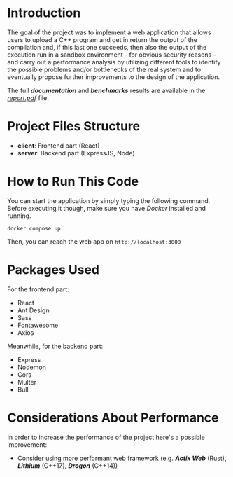 # Introduction
The goal of the project was to implement a web application that allows users to upload a C++ program and get in return the output of the compilation and, if this last one succeeds, then also the output of the execution run in a sandbox environment - for obvious security reasons - and carry out a performance analysis by utilizing different tools to identify the possible problems and/or bottlenecks of the real system and to eventually propose further improvements to the design of the application.

The full ***documentation*** and ***benchmarks*** results are available in the [*report.pdf*](https://github.com/FabioDainese/Software_Performance_2022/tree/master/report.pdf) file.

# Project Files Structure
* **client**: Frontend part (React)
* **server**: Backend part (ExpressJS, Node)

# How to Run This Code
You can start the application by simply typing the following command. Before executing it though, make sure you have *Docker* installed and running.

```
docker compose up
```

Then, you can reach the web app on `http://localhost:3000`

# Packages Used
For the frontend part:
* React
* Ant Design
* Sass
* Fontawesome
* Axios

Meanwhile, for the backend part:
* Express
* Nodemon
* Cors
* Multer
* Bull

# Considerations About Performance
In order to increase the performance of the project here's a possible improvement:

* Consider using more performant web framework (e.g. ***Actix Web*** (Rust), ***Lithium*** (C++17), ***Drogon*** (C++14))
